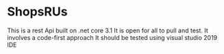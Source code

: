 # ShopsRUs
This is a rest Api built on .net core 3.1
It is open for all to pull and test.
It involves a code-first approach
It should be tested using visual studio 2019 IDE
